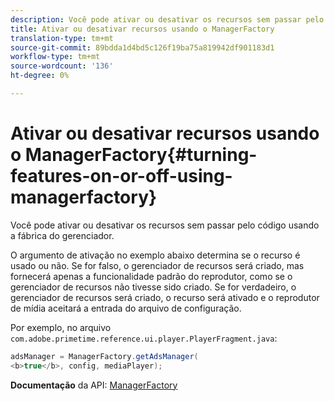 ```yaml
---
description: Você pode ativar ou desativar os recursos sem passar pelo código usando a fábrica do gerenciador.
title: Ativar ou desativar recursos usando o ManagerFactory
translation-type: tm+mt
source-git-commit: 89bdda1d4bd5c126f19ba75a819942df901183d1
workflow-type: tm+mt
source-wordcount: '136'
ht-degree: 0%

---
```



# Ativar ou desativar recursos usando o ManagerFactory{#turning-features-on-or-off-using-managerfactory}

Você pode ativar ou desativar os recursos sem passar pelo código usando a fábrica do gerenciador.

O argumento de ativação no exemplo abaixo determina se o recurso é usado ou não. Se for falso, o gerenciador de recursos será criado, mas fornecerá apenas a funcionalidade padrão do reprodutor, como se o gerenciador de recursos não tivesse sido criado. Se for verdadeiro, o gerenciador de recursos será criado, o recurso será ativado e o reprodutor de mídia aceitará a entrada do arquivo de configuração.

Por exemplo, no arquivo `com.adobe.primetime.reference.ui.player.PlayerFragment.java`:

```java
adsManager = ManagerFactory.getAdsManager( 
<b>true</b>, config, mediaPlayer);
```

**Documentação** da API:  [ManagerFactory](https://help.adobe.com/en_US/primetime/api/reference_implementation/android/javadoc/com/adobe/primetime/reference/manager/ManagerFactory.html)